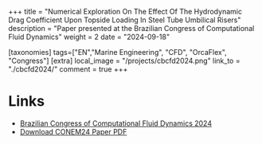 +++
title = "Numerical Exploration On The Effect Of The Hydrodynamic Drag Coefficient Upon Topside Loading In Steel Tube Umbilical Risers"
description = "Paper presented at the Brazilian Congress of Computational Fluid Dynamics"
weight = 2
date = "2024-09-18"

[taxonomies]
tags=["EN","Marine Engineering", "CFD", "OrcaFlex", "Congress"]
[extra]
local_image = "/projects/cbcfd2024.png"
link_to = "./cbcfd2024/"
comment = true
+++

# Links
- [Brazilian Congress of Computational Fluid Dynamics 2024](https://www.cbcfd.com.br/cbcfd-2024/page/3730-home)
- <a href="/downloadables/cbcfd2024/CBCFD_100439.pdf" download="CBCFD_100439.pdf">Download CONEM24 Paper PDF</a>



